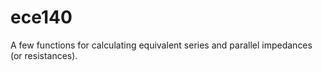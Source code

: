 # ece140

A few functions for calculating equivalent series and parallel impedances (or resistances).

